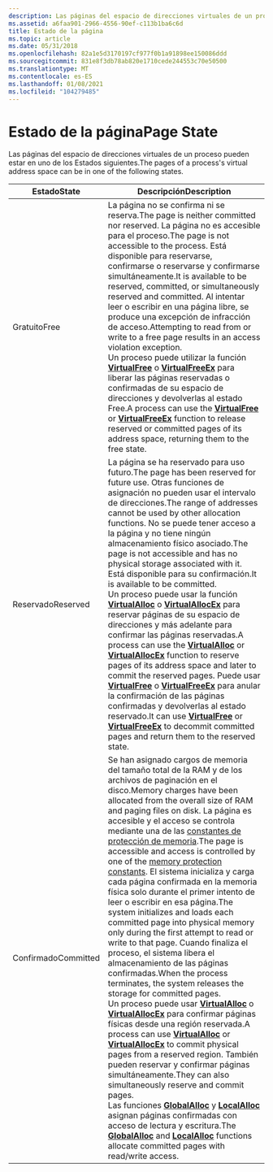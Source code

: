 ```yaml
---
description: Las páginas del espacio de direcciones virtuales de un proceso pueden estar en uno de los Estados siguientes.
ms.assetid: a6faa901-2966-4556-90ef-c113b1ba6c6d
title: Estado de la página
ms.topic: article
ms.date: 05/31/2018
ms.openlocfilehash: 82a1e5d3170197cf977f0b1a91898ee150086ddd
ms.sourcegitcommit: 831e8f3db78ab820e1710cede244553c70e50500
ms.translationtype: MT
ms.contentlocale: es-ES
ms.lasthandoff: 01/08/2021
ms.locfileid: "104279485"
---
```

# <a name="page-state"></a><span data-ttu-id="d367f-103">Estado de la página</span><span class="sxs-lookup"><span data-stu-id="d367f-103">Page State</span></span>

<span data-ttu-id="d367f-104">Las páginas del espacio de direcciones virtuales de un proceso pueden estar en uno de los Estados siguientes.</span><span class="sxs-lookup"><span data-stu-id="d367f-104">The pages of a process's virtual address space can be in one of the following states.</span></span>



| <span data-ttu-id="d367f-105">Estado</span><span class="sxs-lookup"><span data-stu-id="d367f-105">State</span></span>     | <span data-ttu-id="d367f-106">Descripción</span><span class="sxs-lookup"><span data-stu-id="d367f-106">Description</span></span>                                                                                                                                                                                                                                                                                                                                                                                                                                                                                                                                                                                                                                                                                                                                                                                                                          |
|-----------|--------------------------------------------------------------------------------------------------------------------------------------------------------------------------------------------------------------------------------------------------------------------------------------------------------------------------------------------------------------------------------------------------------------------------------------------------------------------------------------------------------------------------------------------------------------------------------------------------------------------------------------------------------------------------------------------------------------------------------------------------------------------------------------------------------------------------------------|
| <span data-ttu-id="d367f-107">Gratuito</span><span class="sxs-lookup"><span data-stu-id="d367f-107">Free</span></span>      | <span data-ttu-id="d367f-108">La página no se confirma ni se reserva.</span><span class="sxs-lookup"><span data-stu-id="d367f-108">The page is neither committed nor reserved.</span></span> <span data-ttu-id="d367f-109">La página no es accesible para el proceso.</span><span class="sxs-lookup"><span data-stu-id="d367f-109">The page is not accessible to the process.</span></span> <span data-ttu-id="d367f-110">Está disponible para reservarse, confirmarse o reservarse y confirmarse simultáneamente.</span><span class="sxs-lookup"><span data-stu-id="d367f-110">It is available to be reserved, committed, or simultaneously reserved and committed.</span></span> <span data-ttu-id="d367f-111">Al intentar leer o escribir en una página libre, se produce una excepción de infracción de acceso.</span><span class="sxs-lookup"><span data-stu-id="d367f-111">Attempting to read from or write to a free page results in an access violation exception.</span></span> <br/> <span data-ttu-id="d367f-112">Un proceso puede utilizar la función [**VirtualFree**](/windows/win32/api/memoryapi/nf-memoryapi-virtualfree) o [**VirtualFreeEx**](/windows/win32/api/memoryapi/nf-memoryapi-virtualfreeex) para liberar las páginas reservadas o confirmadas de su espacio de direcciones y devolverlas al estado Free.</span><span class="sxs-lookup"><span data-stu-id="d367f-112">A process can use the [**VirtualFree**](/windows/win32/api/memoryapi/nf-memoryapi-virtualfree) or [**VirtualFreeEx**](/windows/win32/api/memoryapi/nf-memoryapi-virtualfreeex) function to release reserved or committed pages of its address space, returning them to the free state.</span></span><br/>                                                                                                                                                                                                                                                                                                                              |
| <span data-ttu-id="d367f-113">Reservado</span><span class="sxs-lookup"><span data-stu-id="d367f-113">Reserved</span></span>  | <span data-ttu-id="d367f-114">La página se ha reservado para uso futuro.</span><span class="sxs-lookup"><span data-stu-id="d367f-114">The page has been reserved for future use.</span></span> <span data-ttu-id="d367f-115">Otras funciones de asignación no pueden usar el intervalo de direcciones.</span><span class="sxs-lookup"><span data-stu-id="d367f-115">The range of addresses cannot be used by other allocation functions.</span></span> <span data-ttu-id="d367f-116">No se puede tener acceso a la página y no tiene ningún almacenamiento físico asociado.</span><span class="sxs-lookup"><span data-stu-id="d367f-116">The page is not accessible and has no physical storage associated with it.</span></span> <span data-ttu-id="d367f-117">Está disponible para su confirmación.</span><span class="sxs-lookup"><span data-stu-id="d367f-117">It is available to be committed.</span></span> <br/> <span data-ttu-id="d367f-118">Un proceso puede usar la función [**VirtualAlloc**](/windows/win32/api/memoryapi/nf-memoryapi-virtualalloc) o [**VirtualAllocEx**](/windows/win32/api/memoryapi/nf-memoryapi-virtualallocex) para reservar páginas de su espacio de direcciones y más adelante para confirmar las páginas reservadas.</span><span class="sxs-lookup"><span data-stu-id="d367f-118">A process can use the [**VirtualAlloc**](/windows/win32/api/memoryapi/nf-memoryapi-virtualalloc) or [**VirtualAllocEx**](/windows/win32/api/memoryapi/nf-memoryapi-virtualallocex) function to reserve pages of its address space and later to commit the reserved pages.</span></span> <span data-ttu-id="d367f-119">Puede usar [**VirtualFree**](/windows/win32/api/memoryapi/nf-memoryapi-virtualfree) o [**VirtualFreeEx**](/windows/win32/api/memoryapi/nf-memoryapi-virtualfreeex) para anular la confirmación de las páginas confirmadas y devolverlas al estado reservado.</span><span class="sxs-lookup"><span data-stu-id="d367f-119">It can use [**VirtualFree**](/windows/win32/api/memoryapi/nf-memoryapi-virtualfree) or [**VirtualFreeEx**](/windows/win32/api/memoryapi/nf-memoryapi-virtualfreeex) to decommit committed pages and return them to the reserved state.</span></span><br/>                                                                                                                                                                                                                          |
| <span data-ttu-id="d367f-120">Confirmado</span><span class="sxs-lookup"><span data-stu-id="d367f-120">Committed</span></span> | <span data-ttu-id="d367f-121">Se han asignado cargos de memoria del tamaño total de la RAM y de los archivos de paginación en el disco.</span><span class="sxs-lookup"><span data-stu-id="d367f-121">Memory charges have been allocated from the overall size of RAM and paging files on disk.</span></span> <span data-ttu-id="d367f-122">La página es accesible y el acceso se controla mediante una de las [constantes de protección de memoria](memory-protection-constants.md).</span><span class="sxs-lookup"><span data-stu-id="d367f-122">The page is accessible and access is controlled by one of the [memory protection constants](memory-protection-constants.md).</span></span> <span data-ttu-id="d367f-123">El sistema inicializa y carga cada página confirmada en la memoria física solo durante el primer intento de leer o escribir en esa página.</span><span class="sxs-lookup"><span data-stu-id="d367f-123">The system initializes and loads each committed page into physical memory only during the first attempt to read or write to that page.</span></span> <span data-ttu-id="d367f-124">Cuando finaliza el proceso, el sistema libera el almacenamiento de las páginas confirmadas.</span><span class="sxs-lookup"><span data-stu-id="d367f-124">When the process terminates, the system releases the storage for committed pages.</span></span> <br/> <span data-ttu-id="d367f-125">Un proceso puede usar [**VirtualAlloc**](/windows/win32/api/memoryapi/nf-memoryapi-virtualalloc) o [**VirtualAllocEx**](/windows/win32/api/memoryapi/nf-memoryapi-virtualallocex) para confirmar páginas físicas desde una región reservada.</span><span class="sxs-lookup"><span data-stu-id="d367f-125">A process can use [**VirtualAlloc**](/windows/win32/api/memoryapi/nf-memoryapi-virtualalloc) or [**VirtualAllocEx**](/windows/win32/api/memoryapi/nf-memoryapi-virtualallocex) to commit physical pages from a reserved region.</span></span> <span data-ttu-id="d367f-126">También pueden reservar y confirmar páginas simultáneamente.</span><span class="sxs-lookup"><span data-stu-id="d367f-126">They can also simultaneously reserve and commit pages.</span></span><br/> <span data-ttu-id="d367f-127">Las funciones [**GlobalAlloc**](/windows/desktop/api/WinBase/nf-winbase-globalalloc) y [**LocalAlloc**](/windows/desktop/api/WinBase/nf-winbase-localalloc) asignan páginas confirmadas con acceso de lectura y escritura.</span><span class="sxs-lookup"><span data-stu-id="d367f-127">The [**GlobalAlloc**](/windows/desktop/api/WinBase/nf-winbase-globalalloc) and [**LocalAlloc**](/windows/desktop/api/WinBase/nf-winbase-localalloc) functions allocate committed pages with read/write access.</span></span><br/> |



 

 

 
